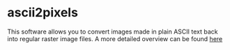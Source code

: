 # ascii2pixels
This software allows you to convert images made in plain ASCII text back into regular raster image files. A more detailed overview can be found [here](https://www.youtube.com/watch?v=tEh0XZ37P00)
